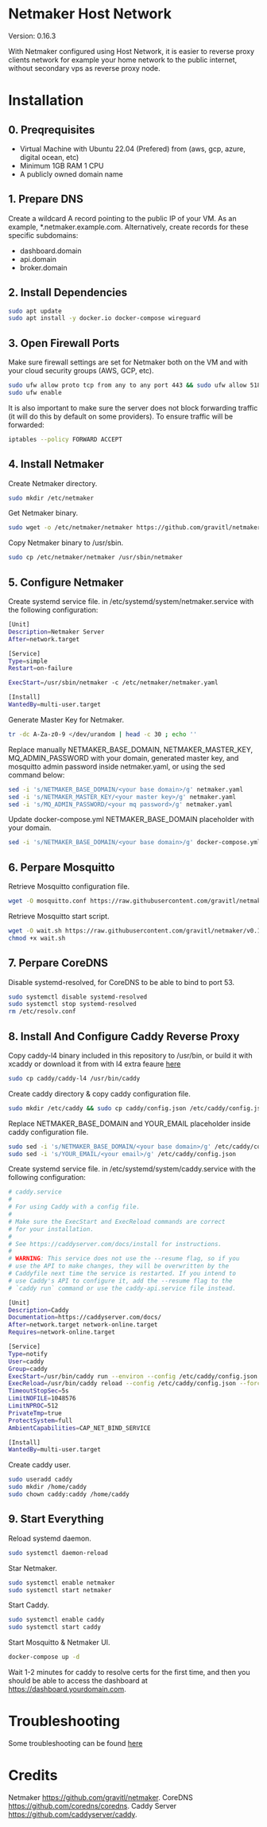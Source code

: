 # Netmaker Host Network

Version: 0.16.3

With Netmaker configured using Host Network, it is easier to reverse proxy clients network for example your home network to the public internet, without secondary vps as reverse proxy node.

# Installation

## 0. Preqrequisites

- Virtual Machine with Ubuntu 22.04 (Prefered) from (aws, gcp, azure, digital ocean, etc)
- Minimum 1GB RAM 1 CPU
- A publicly owned domain name

## 1. Prepare DNS

Create a wildcard A record pointing to the public IP of your VM. As an example, \*.netmaker.example.com. Alternatively, create records for these specific subdomains:

- dashboard.domain
- api.domain
- broker.domain

## 2. Install Dependencies

```bash
sudo apt update
sudo apt install -y docker.io docker-compose wireguard
```

## 3. Open Firewall Ports

Make sure firewall settings are set for Netmaker both on the VM and with your cloud security groups (AWS, GCP, etc).

```bash
sudo ufw allow proto tcp from any to any port 443 && sudo ufw allow 51821:51830/udp && sudo ufw allow ssh
sudo ufw enable
```

It is also important to make sure the server does not block forwarding traffic (it will do this by default on some providers). To ensure traffic will be forwarded:

```bash
iptables --policy FORWARD ACCEPT
```

## 4. Install Netmaker

Create Netmaker directory.

```bash
sudo mkdir /etc/netmaker
```

Get Netmaker binary.

```bash
sudo wget -o /etc/netmaker/netmaker https://github.com/gravitl/netmaker/releases/download/v0.16.3/netmaker
```

Copy Netmaker binary to /usr/sbin.

```bash
sudo cp /etc/netmaker/netmaker /usr/sbin/netmaker
```

## 5. Configure Netmaker

Create systemd service file. in /etc/systemd/system/netmaker.service with the following configuration:

```bash
[Unit]
Description=Netmaker Server
After=network.target

[Service]
Type=simple
Restart=on-failure

ExecStart=/usr/sbin/netmaker -c /etc/netmaker/netmaker.yaml

[Install]
WantedBy=multi-user.target
```

Generate Master Key for Netmaker.

```bash
tr -dc A-Za-z0-9 </dev/urandom | head -c 30 ; echo ''
```

Replace manually NETMAKER_BASE_DOMAIN, NETMAKER_MASTER_KEY, MQ_ADMIN_PASSWORD with your domain, generated master key, and mosquitto admin password inside netmaker.yaml, or using the sed command below:

```bash
sed -i 's/NETMAKER_BASE_DOMAIN/<your base domain>/g' netmaker.yaml
sed -i 's/NETMAKER_MASTER_KEY/<your master key>/g' netmaker.yaml
sed -i 's/MQ_ADMIN_PASSWORD/<your mq password>/g' netmaker.yaml
```

Update docker-compose.yml NETMAKER_BASE_DOMAIN placeholder with your domain.

```bash
sed -i 's/NETMAKER_BASE_DOMAIN/<your base domain>/g' docker-compose.yml
```

## 6. Perpare Mosquitto

Retrieve Mosquitto configuration file.

```bash
wget -O mosquitto.conf https://raw.githubusercontent.com/gravitl/netmaker/v0.16.3/docker/mosquitto.conf
```

Retrieve Mosquitto start script.

```bash
wget -O wait.sh https://raw.githubusercontent.com/gravitl/netmaker/v0.16.3/docker/wait.sh
chmod +x wait.sh
```

## 7. Perpare CoreDNS

Disable systemd-resolved, for CoreDNS to be able to bind to port 53.

```bash
sudo systemctl disable systemd-resolved
sudo systemctl stop systemd-resolved
rm /etc/resolv.conf
```

## 8. Install And Configure Caddy Reverse Proxy

Copy caddy-l4 binary included in this repository to /usr/bin, or build it with xcaddy or download it from with l4 extra feaure [here](https://caddyserver.com/download)

```bash
sudo cp caddy/caddy-l4 /usr/bin/caddy
```

Create caddy directory & copy caddy configuration file.

```bash
sudo mkdir /etc/caddy && sudo cp caddy/config.json /etc/caddy/config.json
```

Replace NETMAKER_BASE_DOMAIN and YOUR_EMAIL placeholder inside caddy configuration file.

```bash
sudo sed -i 's/NETMAKER_BASE_DOMAIN/<your base domain>/g' /etc/caddy/config.json
sudo sed -i 's/YOUR_EMAIL/<your email>/g' /etc/caddy/config.json
```

Create systemd service file. in /etc/systemd/system/caddy.service with the following configuration:

```bash
# caddy.service
#
# For using Caddy with a config file.
#
# Make sure the ExecStart and ExecReload commands are correct
# for your installation.
#
# See https://caddyserver.com/docs/install for instructions.
#
# WARNING: This service does not use the --resume flag, so if you
# use the API to make changes, they will be overwritten by the
# Caddyfile next time the service is restarted. If you intend to
# use Caddy's API to configure it, add the --resume flag to the
# `caddy run` command or use the caddy-api.service file instead.

[Unit]
Description=Caddy
Documentation=https://caddyserver.com/docs/
After=network.target network-online.target
Requires=network-online.target

[Service]
Type=notify
User=caddy
Group=caddy
ExecStart=/usr/bin/caddy run --environ --config /etc/caddy/config.json
ExecReload=/usr/bin/caddy reload --config /etc/caddy/config.json --force
TimeoutStopSec=5s
LimitNOFILE=1048576
LimitNPROC=512
PrivateTmp=true
ProtectSystem=full
AmbientCapabilities=CAP_NET_BIND_SERVICE

[Install]
WantedBy=multi-user.target
```

Create caddy user.

```bash
sudo useradd caddy
sudo mkdir /home/caddy
sudo chown caddy:caddy /home/caddy
```

## 9. Start Everything

Reload systemd daemon.

```bash
sudo systemctl daemon-reload
```

Star Netmaker.

```bash
sudo systemctl enable netmaker
sudo systemctl start netmaker
```

Start Caddy.

```bash
sudo systemctl enable caddy
sudo systemctl start caddy
```

Start Mosquitto & Netmaker UI.

```bash
docker-compose up -d
```

Wait 1-2 minutes for caddy to resolve certs for the first time, and then you should be able to access the dashboard at https://dashboard.yourdomain.com.

# Troubleshooting

Some troubleshooting can be found [here](/netmaker/TROUBLESHOOTING.md)

# Credits

Netmaker https://github.com/gravitl/netmaker.
CoreDNS https://github.com/coredns/coredns.
Caddy Server https://github.com/caddyserver/caddy.
